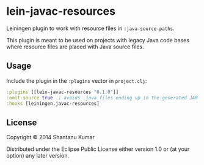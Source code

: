 # lein-javac-resources

Leiningen plugin to work with resource files in `:java-source-paths`.

This plugin is meant to be used on projects with legacy Java code bases where
resource files are placed with Java source files.

## Usage

Include the plugin in the `:plugins` vector in `project.clj`:

```clojure
:plugins [[lein-javac-resources "0.1.0"]]
:omit-source true  ; avoids .java files ending up in the generated JAR file
:hooks [leiningen.javac-resources]
```

## License

Copyright © 2014 Shantanu Kumar

Distributed under the Eclipse Public License either version 1.0 or (at
your option) any later version.
